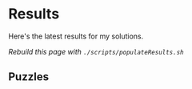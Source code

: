 # Results

Here's the latest results for my solutions.

_Rebuild this page with `./scripts/populateResults.sh`_

## Puzzles

